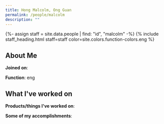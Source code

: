 ```yaml
---
title: Hong Malcolm, Ong Guan
permalink: /people/malcolm
description: ""
---
```


{%- assign staff = site.data.people | find: "id", "malcolm" -%}
{% include staff_heading.html staff=staff color=site.colors.function-colors.eng %}

## About Me

**Joined on**: 

**Function**: eng

## What I've worked on

**Products/things I've worked on**:


**Some of my accomplishments**:

